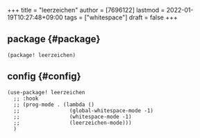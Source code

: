 +++
title = "leerzeichen"
author = [7696122]
lastmod = 2022-01-19T10:27:48+09:00
tags = ["whitespace"]
draft = false
+++

## package {#package}

```elisp
(package! leerzeichen)
```


## config {#config}

```elisp
(use-package! leerzeichen
  ;; :hook
  ;; (prog-mode . (lambda ()
  ;;                (global-whitespace-mode -1)
  ;;                (whitespace-mode -1)
  ;;                (leerzeichen-mode)))
  )
```

